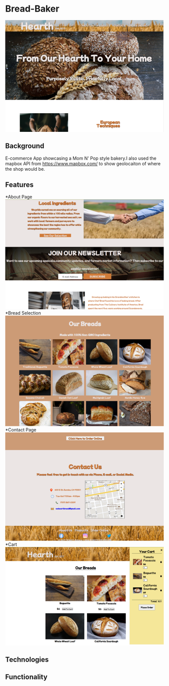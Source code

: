 # Bread-Baker

![HearthBakery](/img/HearthBakeryPic.png)

## Background

E-commerce App showcasing a Mom N' Pop style bakery.I also used the mapbox API from https://www.mapbox.com/ to show geolocaiton of where the shop would be.

## Features

*About Page
![Bakery](/img/Bakery1.png)
*Bread Selection
![Bakery](/img/Bakery2.png)
*Contact Page
![Bakery](/img/Bakery3.png)
*Cart
![Bakery](/img/Bakery4.png)

## Technologies

## Functionality
